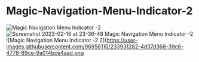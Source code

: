 # Magic-Navigation-Menu-Indicator-2
![Magic Navigation Menu Indicator -2](https://user-images.githubusercontent.com/96956110/168893092-55ea636e-a1bc-4a78-92ba-27a2ffc9dd6d.png)
![Screenshot 2023-02-16 at 23-36-48 Magic Navigation Menu Indicator -2](https://user-images.githubusercontent.com/96956110/219475802-90ea8f48-8088-4d92-b37e-f967d1e405df.png)
![Magic Navigation Menu Indicator -2 2](https://user-images.githubusercontent.com/96956110/233931282-4d37d368-39c6-4778-89ce-9a014bce4aad.png

